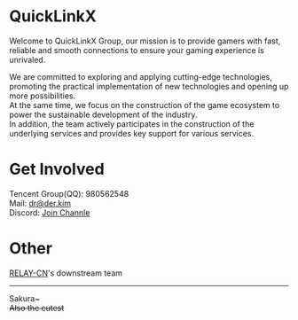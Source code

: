 # QuickLinkX
Welcome to QuickLinkX Group, our mission is to provide gamers with fast, reliable and smooth connections to ensure your gaming experience is unrivaled. 

We are committed to exploring and applying cutting-edge technologies, promoting the practical implementation of new technologies and opening up more possibilities.  
At the same time, we focus on the construction of the game ecosystem to power the sustainable development of the industry.  
In addition, the team actively participates in the construction of the underlying services and provides key support for various services.  

# Get Involved
Tencent Group(QQ): 980562548  
Mail: dr@der.kim  
Discord: [Join Channle](https://discord.gg/vzxN35kK8V)  

# Other
[RELAY-CN](https://github.com/RELAY-CN)'s downstream team

---
Sakura~  
~~Also the cutest~~
